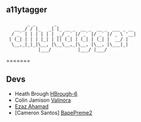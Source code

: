 ## a11ytagger


```
        _ _       _
   __ _/ / |_   _| |_ __ _  __ _  __ _  ___ _ __ 
  / _` | | | | | | __/ _` |/ _` |/ _` |/ _ \ '__|
 | (_| | | | |_| | || (_| | (_| | (_| |  __/ |   
  \__,_|_|_|\__, |\__\__,_|\__, |\__, |\___|_|   
            |___/          |___/ |___/ 
```

=======


## Devs

- Heath Brough [HBrough-6](https://github.com/HBrough-6)
- Colin Jamison [Valinora](https://github.com/Valinora)
- [Ezaz Ahamad](https://github.com/ezazahamad2003)
- [Cameron Santos] [BapePreme2](https://github.com/BapePreme2)
